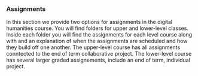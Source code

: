 ### Assignments

In this section we provide two options for assignments in the digital humanities course. You will find folders for upper and lower-level classes. Inside each folder you will find the assignments for each level course along with and an explanation of when the assignments are scheduled and how they build off one another. The upper-level course has all assignments conntected to the end of term collaborative project. The lower-level course has several larger graded assignements, include an end of term, individual project.


